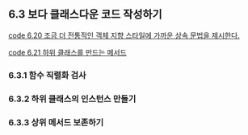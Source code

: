 ## 6.3 보다 클래스다운 코드 작성하기

[code 6.20 조금 더 전통적인 객체 지향 스타일에 가까운 상속 문법을 제시한다.][6.20]

[code 6.21 하위 클래스를 만드는 메서드][6.21]

### 6.3.1 함수 직렬화 검사

### 6.3.2 하위 클래스의 인스턴스 만들기

### 6.3.3 상위 메서드 보존하기

[6.20]: /src/ch6/6.20.html
[6.21]: /src/ch6/6.21.html
